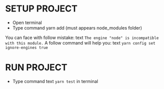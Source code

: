 # SETUP PROJECT

- Open terminal
- Type command yarn add (must appears node_modules folder)

You can face with follow mistake:
text
`The engine "node" is incompatible with this module.`
A follow command will help you:
text
`yarn config set ignore-engines true`

# RUN PROJECT

- Type command
  text
  `yarn test` in terminal
